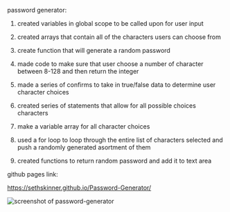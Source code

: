 password generator:

1) created variables in global scope to be called upon for user input

2) created arrays that contain all of the characters users can choose from

3) create function that will generate a random password

4) made code to make sure that user choose a number of character between 8-128 and then return the integer

5) made a series of confirms to take in true/false data to determine user character choices

6) created series of statements that allow for all possible choices characters

7) make a variable array for all character choices

8) used a for loop to loop through the entire list of characters selected and push a randomly generated asortment of them

9) created functions to return random password and add it to text area

github pages link:

https://sethskinner.github.io/Password-Generator/

![screenshot of password-generator](https://lh3.googleusercontent.com/UtNCsu15CDbDy3jVU-Z4qqam6X2zgCNsaiHiqsb-3C4mRhM3MT60IOL-4J8TTaLq_07wbE1jrZwTqXG5wCzH_gI0ay5STz219TXNVnfjJztSAybFgcBdABhfau9e6HKa6Eta6njybYCF0uwHYjOfAMVsVujDO6RekwPmFnxEXg1mprsHaGz_m9yJXDJFtWEYPdzrNMn62pWU6LXGNv7Ro_J5A_xSwQWSC6GN1ngQ8yi-gCG6QUoE9DIV_lcxSV-4PZayopS879hpWu7D_rX8W1zI5NrFiaWq5uRs3u83Z2RPMGNRVDWubU31RcJ_paHWAD3SkbNHwcrws_WZYXWKpQ0-CSLzbwIJ2466Nu7H5a-H-3SuGsoydTYkiiQ-ilbFOOvPMVIygKCKa6r7x2zU6nU5TWja9Rv_ayBBbGDBc-CEDB2kAWcWT8IO5Ev_gOiXHPNPQeZUGC05vQiVNLGfYZkIr_ttA6TKn7MTLlJQPycFfUtK9BQCQSbEfMRV7ToJnb0FkWPza7LgDRzNymKPQ4CTWlYYA-yXJCEwCuhssCfaqTZDqRUW3ovi4y9KhuMiUA6hAbiqkJPycSH2TbadEH4s3DPfGVeMEsREEo5tFF3V8xfKzXljeYKfzvGtxJwDGLV0uBafNS4nhBkbLthFWFlaij5BZBsE-E5EmYNqWH9tp5aWtwe84tTe1EVv=w1723-h969-no?authuser=0)

